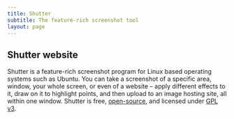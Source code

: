 ```yaml
---
title: Shutter
subtitle: The feature-rich screenshot tool
layout: page
---
```


## Shutter website

Shutter is a feature-rich screenshot program for Linux based operating systems such as Ubuntu. You can take a screenshot of a specific area, window, your whole screen, or even of a website – apply different effects to it, draw on it to highlight points, and then upload to an image hosting site, all within one window. Shutter is free, [open-source](http://www.opensource.org/docs/definition.php), and licensed under [GPL v3](http://www.gnu.org/licenses/gpl-3.0.html).
